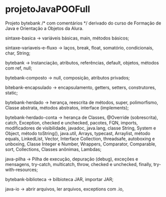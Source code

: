 # projetoJavaPOOFull
Projeto bytebank /* com comentários */ derivado do curso de Formação de Java e Orientação a Objetos da Alura.

sintaxe-basica -> variáveis básicas, main, métodos básicos;

sintaxe-variaveis-e-fluxo -> laços, break, float, somatório, condicionais, char, String;

bytebank -> Instanciação, atributos, referências, default, objetos, métodos com ref, null;

bytebank-composto -> null, composição, atributos privados;

bitebank-encapsulado -> encapsulamento, getters, setters, construtores, static;

bytebank-herdado -> herança, reescrita de métodos, super, polimorfismo, Classe abstrata, métodos abstratos, interface (implements);

bytebank-herdado-conta -> herança de Classes, @Override (sobrescrita), catch, Exception, checked e unchecked, pacotes, FQN, imports, modificadores de visibilidade, 
javadoc, java.lang, classe String, System e Object, método toString(), java.util, Arrays, typecast, Arraylist, método equals, 
LinkedList, Vector, Interface Collection, threadsafe, autoboxing e unboxing, Classe Integer e Number, Wrappers, Comparator, Comparable, 
sort, Collections, Classes anônimas, Lambdas;

java-pilha -> Pilha de execução, depuração (debug), exceções e mensagens, try-catch, multicatch, throw, checked e unchecked, finally, try-with-resources;

bytebank-biblioteca -> bilbioteca JAR, importar JAR;

java-io -> abrir arquivos, ler arquivos, exceptions com .io, 

